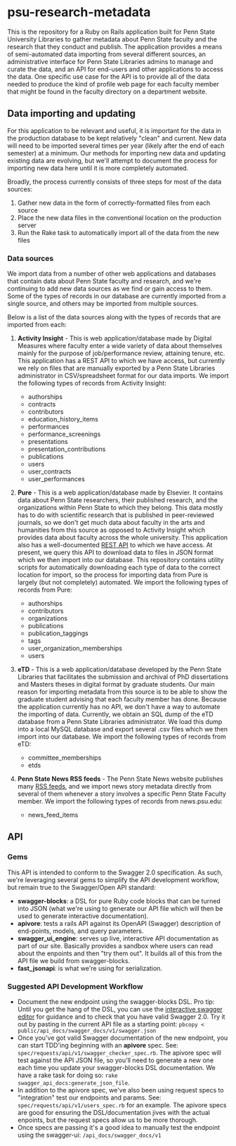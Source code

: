 # psu-research-metadata

This is the repository for a Ruby on Rails application built for Penn State University Libraries to
gather metadata about Penn State faculty and the research that they conduct and publish. The application
provides a means of semi-automated data importing from several different sources, an administrative
interface for Penn State Libraries admins to manage and curate the data, and an API for end-users and
other applications to access the data. One specific use case for the API is to provide all of the data
needed to produce the kind of profile web page for each faculty member that might be found in the faculty
directory on a department website.

## Data importing and updating

For this application to be relevant and useful, it is important for the data in the production database
to be kept relatively "clean" and current. New data will need to be imported several times per year (likely
after the end of each semester) at a minimum. Our methods for importing new data and updating existing data
are evolving, but we'll attempt to document the process for importing new data here until it is more
completely automated.

Broadly, the process currently consists of three steps for most of the data sources:
1. Gather new data in the form of correctly-formatted files from each source
1. Place the new data files in the conventional location on the production server
1. Run the Rake task to automatically import all of the data from the new files

### Data sources

We import data from a number of other web applications and databases that contain data about Penn State
faculty and research, and we're continuing to add new data sources as we find or gain access to them. Some
of the types of records in our database are currently imported from a single source, and others may be
imported from multiple sources.

Below is a list of the data sources along with the types of records that are imported from each:

1. **Activity Insight** - This is web application/database made by Digital Measures where faculty enter a 
wide variety of data about themselves mainly for the purpose of job/performance review, attaining tenure, 
etc. This application has a REST API to which we have access, but currently we rely on files that are
manually exported by a Penn State Libraries administrator in CSV/spreadsheet format for our data imports.
We import the following types of records from Activity Insight:
    - authorships
    - contracts
    - contributors
    - education_history_items
    - performances
    - performance_screenings
    - presentations
    - presentation_contributions
    - publications
    - users
    - user_contracts
    - user_performances

1. **Pure** - This is a web application/database made by Elsevier. It contains data about Penn State
researchers, their published research, and the organizations within Penn State to which they belong.
This data mostly has to do with scientific research that is published in peer-reviewed journals, so
we don't get much data about faculty in the arts and humanities from this source as opposed to Activity
Insight which provides data about faculty across the whole university. This application also has a
well-documented [REST API](https://pennstate.pure.elsevier.com/ws/api/511/api-docs/index.html) to which
we have access. At present, we query this API to download data to files in JSON format which we then
import into our database. This repository contains utility scripts for automatically downloading each
type of data to the correct location for import, so the process for importing data from Pure is largely
(but not completely) automated. We import the following types of records from Pure:
    - authorships
    - contributors
    - organizations
    - publications
    - publication_taggings
    - tags
    - user_organization_memberships
    - users

1. **eTD** - This is a web application/database developed by the Penn State Libraries that facilitates
the submission and archival of PhD dissertations and Masters theses in digital format by graduate students.
Our main reason for importing metadata from this source is to be able to show the graduate student advising
that each faculty member has done. Because the application currently has no API, we don't have a way to
automate the importing of data. Currently, we obtain an SQL dump of the eTD database from a Penn State
Libraries administrator. We load this dump into a local MySQL database and export several .csv files
which we then import into our database. We import the following types of records from eTD:
    - committee_memberships
    - etds
    
1. **Penn State News RSS feeds** - The Penn State News website publishes many
[RSS feeds](https://news.psu.edu/rss-feeds), and we import news story metadata directly from several of
them whenever a story involves a specific Penn State Faculty member. We import the following types of records
from news.psu.edu:
    - news_feed_items


## API
### Gems
This API is intended to conform to the Swagger 2.0 specification. As such, we're leveraging several gems to simplify the API development workflow, but remain true to the Swagger/Open API standard:
- **swagger-blocks**: a DSL for pure Ruby code blocks that can be turned into JSON (what we're using to generate our API file which will then be used to generate interactive documentation).
- **apivore**: tests a rails API against its OpenAPI (Swagger) description of end-points, models, and query parameters.
- **swagger_ui_engine**: serves up live, interactive API documentation as part of our site. Basically provides a sandbox where users can read about the enpoints and then "try them out". It builds all of this from the API file we build from swagger-blocks.
- **fast_jsonapi**: is what we're using for serialization.

### Suggested API Development Workflow
- Document the new endpoint using the swagger-blocks DSL. Pro tip: Until you get the hang of the DSL, you can use the [interactive swagger editor](https://editor.swagger.io/) for guidance and to check that you have valid Swagger 2.0. Try it out by pasting in the current API file as a starting point: ``` pbcopy < public/api_docs/swagger_docs/v1/swagger.json ``` 
- Once you've got valid Swagger documentation of the new endpoint, you can start TDD'ing beginning with an **apivore** spec. See: ```spec/requests/api/v1/swagger_checker_spec.rb```. The apivore spec will test against the API JSON file, so you'll need to generate a new one each time you update your swagger-blocks DSL documentation. We have a rake task for doing so: ```rake swagger_api_docs:generate_json_file```.
- In addition to the apivore spec, we've also been using request specs to "integration" test our endpoints and params. See: ```spec/requests/api/v1/users_spec.rb``` for an example. The apivore specs are good for ensuring the DSL/documentation jives with the actual enpoints, but the request specs allow us to be more thorough.
- Once specs are passing it's a good idea to manually test the endpoint using the swagger-ui: ```/api_docs/swagger_docs/v1```
